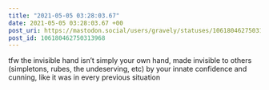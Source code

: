 ```yaml
---
title: "2021-05-05 03:28:03.67"
date: 2021-05-05 03:28:03.67 +00
post_uri: https://mastodon.social/users/gravely/statuses/106180462750313968
post_id: 106180462750313968
---
```

tfw the invisible hand isn’t simply your own hand, made invisible to others (simpletons, rubes, the undeserving, etc) by your innate confidence and cunning, like it was in every previous situation


